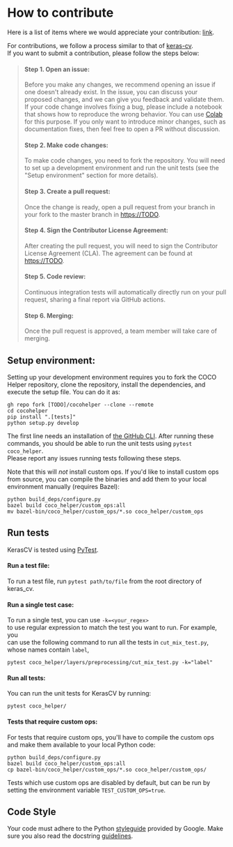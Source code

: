 # How to contribute  

Here is a list of items where we would appreciate your contribution: [link](https://github.com/[TODO]/cocohelper/issues?page=2&q=is%3Aissue+is%3Aopen+label%3Acontribution-welcome).  

For contributions, we follow a process similar to that of [keras-cv](https://github.com/keras-team/keras-cv/blob/master/.github/CONTRIBUTING.md).  
If you want to submit a contribution, please follow the steps below:

> #### Step 1. Open an issue:
> Before you make any changes, we recommend opening an issue if one doesn't already exist. In the issue, you can discuss your proposed changes, and we can give you feedback and validate them.
> If your code change involves fixing a bug, please include a notebook that shows how to reproduce the wrong behavior. You can use [Colab](https://colab.research.google.com/) for this purpose.
> If you only want to introduce minor changes, such as documentation fixes, then feel free to open a PR without discussion.  
> 
> #### Step 2. Make code changes:
> To make code changes, you need to fork the repository. You will need to set up a development environment and run the unit tests (see the "Setup environment" section for more details).  
> 
> #### Step 3. Create a pull request:
> Once the change is ready, open a pull request from your branch in your fork to the master branch in [https://TODO](https://TODO).  
> 
> #### Step 4. Sign the Contributor License Agreement:
> After creating the pull request, you will need to sign the Contributor License Agreement (CLA). 
> The agreement can be found at [https://TODO](https://TODO).  
> 
> #### Step 5. Code review:
> Continuous integration tests will automatically directly run on your pull request, sharing a final report via GitHub actions.  
> 
> #### Step 6. Merging:
> Once the pull request is approved, a team member will take care of merging.

## Setup environment:
Setting up your development environment requires you to fork the COCO Helper repository, 
clone the repository, install the dependencies, and execute the setup file.
You can do it as:  

```shell  
gh repo fork [TODO]/cocohelper --clone --remote
cd cocohelper
pip install ".[tests]"
python setup.py develop
```  

The first line needs an installation of [the GitHub CLI](https://github.com/cli/cli).
After running these commands, you should be able to run the unit tests using `pytest coco_helper`.  
Please report any issues running tests following these steps.

Note that this will _not_ install custom ops. If you'd like to install custom ops from source, you can compile the binaries and add them to your local environment manually (requires Bazel):  

```shell  
python build_deps/configure.py  
bazel build coco_helper/custom_ops:all
mv bazel-bin/coco_helper/custom_ops/*.so coco_helper/custom_ops
```

## Run tests
KerasCV is tested using [PyTest](https://docs.pytest.org/en/6.2.x/).  

#### Run a test file:
To run a test file, run `pytest path/to/file` from the root directory of keras\_cv.  

#### Run a single test case:
To run a single test, you can use `-k=<your_regex>`  
to use regular expression to match the test you want to run. For example, you  
can use the following command to run all the tests in `cut_mix_test.py`,  
whose names contain `label`,
```  
pytest coco_helper/layers/preprocessing/cut_mix_test.py -k="label"  
```  

#### Run all tests:
You can run the unit tests for KerasCV by running:  
```  
pytest coco_helper/  
```  

#### Tests that require custom ops:
For tests that require custom ops, you'll have to compile the custom ops and make them available to your local Python code:  
```shell  
python build_deps/configure.py
bazel build coco_helper/custom_ops:all
cp bazel-bin/coco_helper/custom_ops/*.so coco_helper/custom_ops/
```

Tests which use custom ops are disabled by default, but can be run by setting the environment variable `TEST_CUSTOM_OPS=true`.  

## Code Style
Your code must adhere to the Python [styleguide](https://google.github.io/styleguide/pyguide.html) provided by Google. 
Make sure you also read the docstring [guidelines](https://google.github.io/styleguide/pyguide.html#38-comments-and-docstrings).
